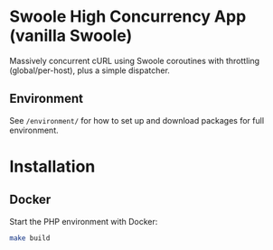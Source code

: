 # Swoole High Concurrency App (vanilla Swoole)

Massively concurrent cURL using Swoole coroutines with throttling (global/per-host), plus a simple dispatcher.

## Environment
See `/environment/` for how to set up and download packages for full environment.

# Installation
## Docker
Start the PHP environment with Docker:
```bash
make build
```

